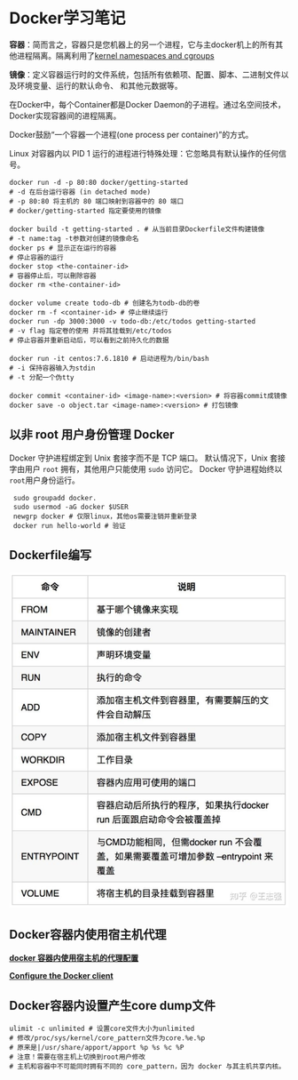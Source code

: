 # Docker学习笔记

**容器**：简而言之，容器只是您机器上的另一个进程，它与主docker机上的所有其他进程隔离。隔离利用了[kernel namespaces and cgroups](https://medium.com/@saschagrunert/demystifying-containers-part-i-kernel-space-2c53d6979504)

**镜像**：定义容器运行时的文件系统，包括所有依赖项、配置、脚本、二进制文件以及环境变量、运行的默认命令、 和其他元数据等。

在Docker中，每个Container都是Docker Daemon的子进程。通过名空间技术，Docker实现容器间的进程隔离。

Docker鼓励“一个容器一个进程(one process per container)”的方式。

Linux 对容器内以 PID 1 运行的进程进行特殊处理：它忽略具有默认操作的任何信号。

```shell
docker run -d -p 80:80 docker/getting-started
# -d 在后台运行容器 (in detached mode)
# -p 80:80 将主机的 80 端口映射到容器中的 80 端口
# docker/getting-started 指定要使用的镜像

docker build -t getting-started . # 从当前目录Dockerfile文件构建镜像
# -t name:tag -t参数对创建的镜像命名
docker ps # 显示正在运行的容器
# 停止容器的运行
docker stop <the-container-id>
# 容器停止后，可以刪除容器
docker rm <the-container-id>

docker volume create todo-db # 创建名为todb-db的卷
docker rm -f <container-id> # 停止继续运行
docker run -dp 3000:3000 -v todo-db:/etc/todos getting-started
# -v flag 指定卷的使用 并将其挂载到/etc/todos
# 停止容器并重新启动后，可以看到之前持久化的数据

docker run -it centos:7.6.1810 # 启动进程为/bin/bash
# -i 保持容器输入为stdin
# -t 分配一个伪tty

docker commit <container-id> <image-name>:<version> # 将容器commit成镜像
docker save -o object.tar <image-name>:<version> # 打包镜像
```

## 以非 root 用户身份管理 Docker 

Docker 守护进程绑定到 Unix 套接字而不是 TCP 端口。 默认情况下，Unix 套接字由用户 `root` 拥有，其他用户只能使用 `sudo` 访问它。 Docker 守护进程始终以`root`用户身份运行。

```shell
 sudo groupadd docker.
 sudo usermod -aG docker $USER
 newgrp docker # 仅限linux，其他os需要注销并重新登录
 docker run hello-world # 验证
```

## Dockerfile编写

![BaseCmd](./assets/DockerLearning/DockerBase.jpg)

## Docker容器内使用宿主机代理

[**docker 容器内使用宿主机的代理配置**](https://kebingzao.com/2019/02/22/docker-container-proxy/)

[**Configure the Docker client**](https://docs.docker.com/network/proxy/#configure-the-docker-client)

## Docker容器内设置产生core dump文件

```shell
ulimit -c unlimited # 设置core文件大小为unlimited
# 修改/proc/sys/kernel/core_pattern文件为core.%e.%p
# 原来是|/usr/share/apport/apport %p %s %c %P
# 注意！需要在宿主机上切换到root用户修改
# 主机和容器中不可能同时拥有不同的 core_pattern，因为 docker 与其主机共享内核。
```

